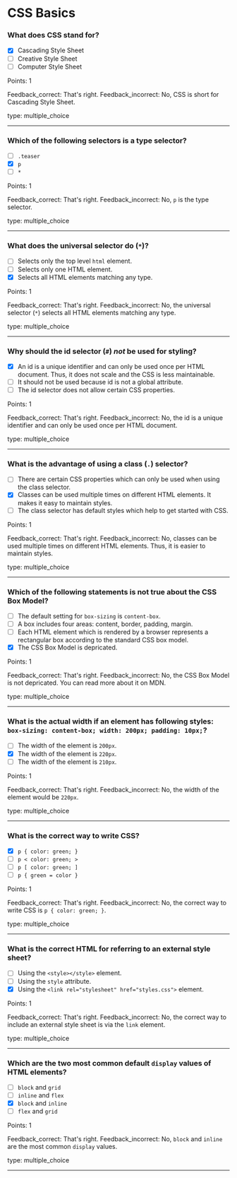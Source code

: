 # CSS Basics

### What does CSS stand for?

* [x] Cascading Style Sheet
* [ ] Creative Style Sheet
* [ ] Computer Style Sheet

Points: 1

Feedback_correct: That's right.
Feedback_incorrect: No, CSS is short for Cascading Style Sheet.

type: multiple_choice

---

### Which of the following selectors is a type selector?

* [ ] `.teaser`
* [x] `p`
* [ ] `*`

Points: 1

Feedback_correct: That's right.
Feedback_incorrect: No, `p` is the type selector.

type: multiple_choice

---

### What does the universal selector do (`*`)?

* [ ] Selects only the top level `html` element.
* [ ] Selects only one HTML element.
* [x] Selects all HTML elements matching any type.

Points: 1

Feedback_correct: That's right.
Feedback_incorrect: No, the universal selector (`*`) selects all HTML elements matching any type.

type: multiple_choice

---

### Why should the id selector (`#`) *not* be used for styling?

* [x] An id is a unique identifier and can only be used once per HTML document. Thus, it does not scale and the CSS is less maintainable.
* [ ] It should not be used because id is not a global attribute.
* [ ] The id selector does not allow certain CSS properties.

Points: 1

Feedback_correct: That's right.
Feedback_incorrect: No, the id is a unique identifier and can only be used once per HTML document.

type: multiple_choice

---

### What is the advantage of using a class (`.`) selector?

* [ ] There are certain CSS properties which can only be used when using the class selector.
* [x] Classes can be used multiple times on different HTML elements. It makes it easy to maintain styles.
* [ ] The class selector has default styles which help to get started with CSS.

Points: 1

Feedback_correct: That's right.
Feedback_incorrect: No, classes can be used multiple times on different HTML elements. Thus, it is easier to maintain styles.

type: multiple_choice

---

### Which of the following statements is not true about the CSS Box Model? 

* [ ] The default setting for `box-sizing` is `content-box`.
* [ ] A box includes four areas: content, border, padding, margin.
* [ ] Each HTML element which is rendered by a browser represents a rectangular box according to the standard CSS box model.
* [x] The CSS Box Model is depricated.

Points: 1

Feedback_correct: That's right.
Feedback_incorrect: No, the CSS Box Model is not depricated. You can read more about it on MDN.

type: multiple_choice

---

### What is the actual width if an element has following styles: `box-sizing: content-box; width: 200px; padding: 10px;`?

* [ ] The width of the element is `200px`.
* [x] The width of the element is `220px`.
* [ ] The width of the element is `210px`.

Points: 1

Feedback_correct: That's right.
Feedback_incorrect: No, the width of the element would be `220px`.

type: multiple_choice

---

### What is the correct way to write CSS?

* [x] `p { color: green; }`
* [ ] `p < color: green; >`
* [ ] `p [ color: green; ]`
* [ ] `p { green = color }`

Points: 1

Feedback_correct: That's right.
Feedback_incorrect: No, the correct way to write CSS is `p { color: green; }`.

type: multiple_choice

---

### What is the correct HTML for referring to an external style sheet?

* [ ] Using the `<style></style>` element.
* [ ] Using the `style` attribute.
* [x] Using the `<link rel="stylesheet" href="styles.css">` element.

Points: 1

Feedback_correct: That's right.
Feedback_incorrect: No, the correct way to include an external style sheet is via the `link` element.

type: multiple_choice

---

### Which are the two most common default `display` values of HTML elements?

* [ ] `block` and `grid`
* [ ] `inline` and `flex`
* [x] `block` and `inline`
* [ ] `flex` and `grid`

Points: 1

Feedback_correct: That's right.
Feedback_incorrect: No, `block` and `inline` are the most common `display` values.

type: multiple_choice

---